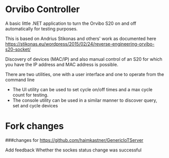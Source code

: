 
Orvibo Controller
=================

A basic little .NET application to turn the Orvibo S20 on and off automatically for testing purposes.

This is based on Andrius Stikonas and others' work as documented here https://stikonas.eu/wordpress/2015/02/24/reverse-engineering-orvibo-s20-socket/

Discovery of devices (MAC/IP) and also manual control of an S20 for which you have the IP address and MAC address is possible.

There are two utilities, one with a user interface and one to operate from the command line

- The UI utility can be used to set cycle on/off times and a max cycle count for testing.
- The console utility can be used in a similar manner to discover query, set and cycle devices

Fork changes 
=================

###changes for https://github.com/haimkastner/GenericIoTServer

Add feedback Whether the sockes status change was successful

